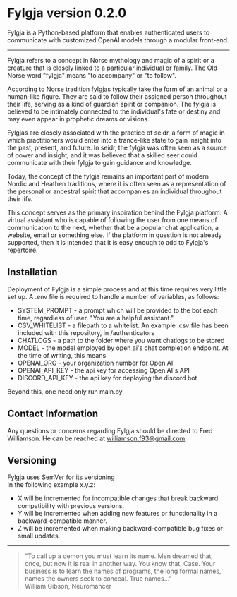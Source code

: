 Fylgja version 0.2.0
======
Fylgja is a Python-based platform that enables authenticated users to communicate with customized OpenAI models through a modular front-end.

---

Fylgja refers to a concept in Norse mythology and magic of a spirit or a creature that is closely linked to a particular individual or family. The Old Norse word "fylgja" means "to accompany" or "to follow".

According to Norse tradition fylgjas typically take the form of an animal or a human-like figure. They are said to follow their assigned person throughout their life, serving as a kind of guardian spirit or companion. The fylgja is believed to be intimately connected to the individual's fate or destiny and may even appear in prophetic dreams or visions.

Fylgjas are closely associated with the practice of seidr, a form of magic in which practitioners would enter into a trance-like state to gain insight into the past, present, and future. In seidr, the fylgja was often seen as a source of power and insight, and it was believed that a skilled seer could communicate with their fylgja to gain guidance and knowledge.

Today, the concept of the fylgja remains an important part of modern Nordic and Heathen traditions, where it is often seen as a representation of the personal or ancestral spirit that accompanies an individual throughout their life.

This concept serves as the primary inspiration behind the Fylgja platform: A virtual assistant who is capable of following the user from one means of communication to the next, whether that be a popular chat application, a website, email or something else. If the platform in question is not already supported, then it is intended that it is easy enough to add to Fylgja's repertoire.

Installation
------------
Deployment of Fylgja is a simple process and at this time requires very little set up.
A .env file is required to handle a number of variables, as follows:
* SYSTEM_PROMPT - a  prompt which will be provided to the bot each time, regardless of user. "You are a helpful assistant."
* CSV_WHITELIST - a filepath to a whitelist. An example .csv file has been included with this repository, in /authenticators
* CHATLOGS - a path to the folder where you want chatlogs to be stored
* MODEL - the model employed by open ai's chat completion endpoint. At the time of writing, this means
* OPENAI_ORG - your organization number for Open AI
* OPENAI_API_KEY - the api key for accessing Open AI's API
* DISCORD_API_KEY - the api key for deploying the discord bot

Beyond this, one need only run main.py

Contact Information
--------------------
Any questions or concerns regarding Fylgja should be directed to Fred Williamson.
He can be reached at williamson.f93@gmail.com

Versioning
-----------
Fylgja uses SemVer for its versioning  
In the following example x.y.z:  
  
* X will be incremented for incompatible changes that break backward compatibility with previous versions.
* Y will be incremented when adding new features or functionality in a backward-compatible manner.
* Z will be incremented when making backward-compatible bug fixes or small updates.

---

>"To call up a demon you must learn its name. Men dreamed that, once, but now it is real in another way. You know that, Case. Your business is to learn the names of programs, the long formal names, names the owners seek to conceal. True names..."  
>William Gibson, Neuromancer